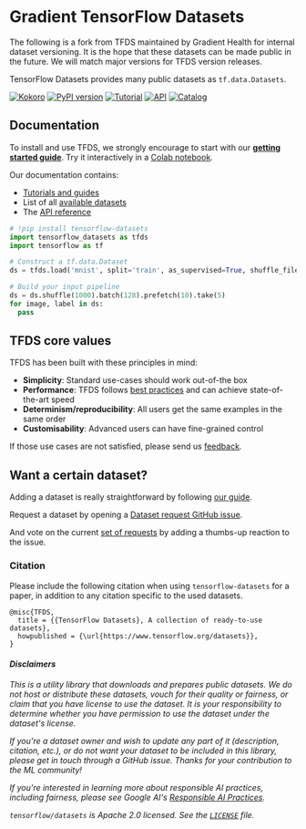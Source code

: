 # Gradient TensorFlow Datasets

The following is a fork from TFDS maintained by Gradient Health for internal dataset versioning. It is the hope that these datasets can be made public in the future. We will match major versions for TFDS version releases.

TensorFlow Datasets provides many public datasets as `tf.data.Datasets`.

[![Kokoro](https://storage.googleapis.com/tfds-kokoro-public/kokoro-build.svg)](https://storage.googleapis.com/tfds-kokoro-public/kokoro-build.html)
[![PyPI version](https://badge.fury.io/py/tensorflow-datasets.svg)](https://badge.fury.io/py/tensorflow-datasets)
[![Tutorial](https://img.shields.io/badge/doc-tutorial-blue.svg)](https://www.tensorflow.org/datasets/overview)
[![API](https://img.shields.io/badge/doc-api-blue.svg)](https://www.tensorflow.org/datasets/api_docs/python/tfds)
[![Catalog](https://img.shields.io/badge/doc-datasets-blue.svg)](https://www.tensorflow.org/datasets/catalog/overview#all_datasets)

## Documentation

To install and use TFDS, we strongly encourage to start with our
[**getting started guide**](https://www.tensorflow.org/datasets/overview). Try
it interactively in a
[Colab notebook](https://colab.research.google.com/github/tensorflow/datasets/blob/master/docs/overview.ipynb).

Our documentation contains:

* [Tutorials and guides](https://www.tensorflow.org/datasets/overview)
* List of all [available datasets](https://www.tensorflow.org/datasets/catalog/overview#all_datasets)
* The [API reference](https://www.tensorflow.org/datasets/api_docs/python/tfds)

```python
# !pip install tensorflow-datasets
import tensorflow_datasets as tfds
import tensorflow as tf

# Construct a tf.data.Dataset
ds = tfds.load('mnist', split='train', as_supervised=True, shuffle_files=True)

# Build your input pipeline
ds = ds.shuffle(1000).batch(128).prefetch(10).take(5)
for image, label in ds:
  pass
```

## TFDS core values

TFDS has been built with these principles in mind:

* **Simplicity**: Standard use-cases should work out-of-the box
* **Performance**: TFDS follows
  [best practices](https://www.tensorflow.org/guide/data_performance)
  and can achieve state-of-the-art speed
* **Determinism/reproducibility**: All users get the same examples in the same
  order
* **Customisability**: Advanced users can have fine-grained control

If those use cases are not satisfied, please send us
[feedback](https://github.com/tensorflow/datasets/issues).

## Want a certain dataset?

Adding a dataset is really straightforward by following
[our guide](https://github.com/tensorflow/datasets/tree/master/docs/add_dataset.md).

Request a dataset by opening a
[Dataset request GitHub issue](https://github.com/tensorflow/datasets/issues/new?assignees=&labels=dataset+request&template=dataset-request.md&title=%5Bdata+request%5D+%3Cdataset+name%3E).

And vote on the current
[set of requests](https://github.com/tensorflow/datasets/labels/dataset%20request)
by adding a thumbs-up reaction to the issue.

### Citation

Please include the following citation when using `tensorflow-datasets` for a
paper, in addition to any citation specific to the used datasets.

```
@misc{TFDS,
  title = {{TensorFlow Datasets}, A collection of ready-to-use datasets},
  howpublished = {\url{https://www.tensorflow.org/datasets}},
}
```

#### *Disclaimers*

*This is a utility library that downloads and prepares public datasets. We do*
*not host or distribute these datasets, vouch for their quality or fairness, or*
*claim that you have license to use the dataset. It is your responsibility to*
*determine whether you have permission to use the dataset under the dataset's*
*license.*

*If you're a dataset owner and wish to update any part of it (description,*
*citation, etc.), or do not want your dataset to be included in this*
*library, please get in touch through a GitHub issue. Thanks for your*
*contribution to the ML community!*

*If you're interested in learning more about responsible AI practices, including*
*fairness, please see Google AI's [Responsible AI Practices](https://ai.google/education/responsible-ai-practices).*

*`tensorflow/datasets` is Apache 2.0 licensed. See the
[`LICENSE`](LICENSE) file.*
